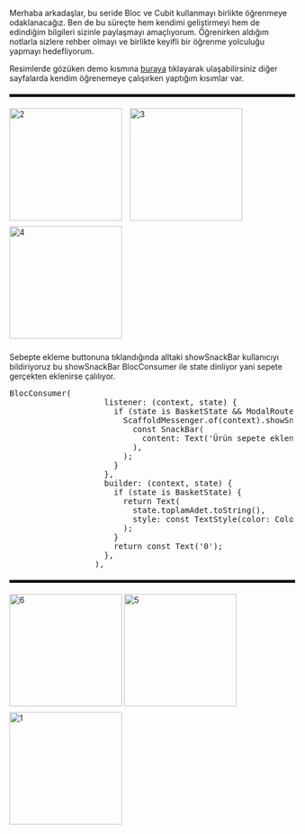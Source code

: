 Merhaba arkadaşlar, bu seride Bloc ve Cubit kullanmayı birlikte öğrenmeye odaklanacağız. Ben de bu süreçte hem kendimi geliştirmeyi hem de edindiğim bilgileri sizinle paylaşmayı amaçlıyorum. Öğrenirken aldığım notlarla sizlere rehber olmayı ve birlikte keyifli bir öğrenme yolculuğu yapmayı hedefliyorum.

Resimlerde gözüken demo kısmına <a href="https://github.com/GanTeFlutter/bloc-learn/tree/main/lib/demo/bloc_market_card" target="_self">buraya</a>
 tıklayarak ulaşabilirsiniz diğer sayfalarda kendim öğrenemeye çalışırken yaptığım kısımlar var.


<hr style="border: 2px solid #000; width: 100%; margin: 20px 0;">

<div>
    <img src="https://github.com/user-attachments/assets/24a49075-f7d9-4450-929c-7d4ad342d7b8" alt="2" width="200" style="margin-right: 10px; margin-bottom: 10px;" />
    <img src="https://github.com/user-attachments/assets/73ecb945-6df2-4759-b877-f72820afe1fa" alt="3" width="200" style="margin-bottom: 10px;" />
    <img src="https://github.com/user-attachments/assets/fcbf2db1-3381-4e5c-98f2-474c484e2201" alt="4" width="200" style="margin-right: 10px; margin-bottom: 10px;" />
  </div>



  Sebepte ekleme buttonuna tıklandığında alltaki showSnackBar kullanıcıyı bildiriyoruz bu showSnackBar BlocConsumer ile state dinliyor yani sepete gerçekten eklenirse çalılıyor.
<pre>
BlocConsumer<BasketappBloc, BasketappState>(
                    listener: (context, state) {
                      if (state is BasketState && ModalRoute.of(context)?.isCurrent == true) {
                        ScaffoldMessenger.of(context).showSnackBar(
                          const SnackBar(
                            content: Text('Ürün sepete eklendi'),
                          ),
                        );
                      }
                    },
                    builder: (context, state) {
                      if (state is BasketState) {
                        return Text(
                          state.toplamAdet.toString(),
                          style: const TextStyle(color: Colors.white),
                        );
                      }
                      return const Text('0');
                    },
                  ),
</pre>
<hr style="border: 2px solid #000; width: 100%; margin: 20px 0;">
<div>
    <img src="https://github.com/user-attachments/assets/82aaf0a5-1c0f-4f01-984b-f3ddac300e55" alt="6" width="200" style="margin-bottom: 10px;" />
    <img src="https://github.com/user-attachments/assets/2b96b5bc-488d-4f15-8853-370ae6fb1119" alt="5" width="200" style="margin-right: 10px; margin-bottom: 10px;" />
    <img src="https://github.com/user-attachments/assets/6ee253e4-51d8-4f2a-910a-9a2c992c31e8" alt="1" width="200" style="margin-right: 10px; margin-bottom: 10px;" />
</div>





